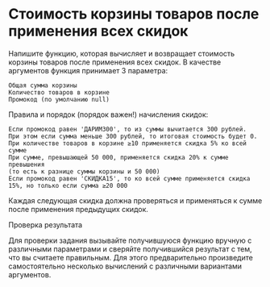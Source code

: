 # Стоимость корзины товаров после применения всех скидок

Напишите функцию, которая вычисляет и возвращает стоимость корзины товаров после применения всех скидок.
В качестве аргументов функция принимает 3 параметра:

    Общая сумма корзины
    Количество товаров в корзине
    Промокод (по умолчанию null)

Правила и порядок (порядок важен!) начисления скидок:

    Если промокод равен 'ДАРИМ300', то из суммы вычитается 300 рублей.
    При этом если сумма меньше 300 рублей, то итоговая стоимость будет 0.
    При количестве товаров в корзине ≥10 применяется скидка 5% ко всей сумме
    При сумме, превышающей 50 000, применяется скидка 20% к сумме превышения
    (то есть к разнице суммы корзины и 50 000)
    Если промокод равен 'СКИДКА15', то ко всей сумме применяется скидка 15%, но только если сумма ≥20 000

Каждая следующая скидка должна проверяться и применяться к сумме после применения предыдущих скидок.

Проверка результата

Для проверки задания вызывайте получившуюся функцию вручную с различными параметрами
и сверяйте получившийся результат с тем, что вы считаете правильным.
Для этого предварительно произведите самостоятельно несколько вычислений с различными вариантами аргументов.

